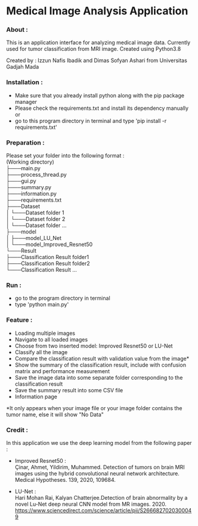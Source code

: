 # Medical Image Analysis Application

### About : <br/>
This is an application interface for analyzing medical image data. Currently used for tumor classification from MRI image. Created using Python3.8

Created by : Izzun Nafis Ibadik and Dimas Sofyan Ashari from Universitas Gadjah Mada  

### Installation :<br/>
- Make sure that you already install python along with the pip package manager
- Please check the requirements.txt and install its dependency manually or
- go to this program directory in terminal and type 'pip install -r requirements.txt'

### Preparation :<br/>
Please set your folder into the following format :<br/>
(Working directory)<br/>
├───main.py<br/>
├───process_thread.py<br/>
├───gui.py<br/>
├───summary.py<br/>
├───information.py<br/>
├───requirements.txt<br/>
├───Dataset<br/>
│   └───Dataset folder 1<br/>
│   └───Dataset folder 2<br/>
│   └───Dataset folder ...<br/>
├───model<br/>
│   ├───model_LU_Net<br/>
│   └───model_Improved_Resnet50<br/>
└───Result<br/>
      ├───Classification Result folder1<br/>
      ├───Classification Result folder2<br/>
      └───Classification Result ...<br/>

### Run :<br/>
- go to the program directory in terminal
- type 'python main.py'

### Feature :
- Loading multiple images
- Navigate to all loaded images
- Choose from two inserted model: Improved Resnet50 or LU-Net
- Classify all the image
- Compare the classification result with validation value from the image*
- Show the summary of the classification result, include with confusion matrix and performance measurement
- Save the image data into some separate folder corresponding to the classification result
- Save the summary result into some CSV file
- Information page 

*It only appears when your image file or your image folder contains the tumor name, else it will show "No Data"


### Credit :
In this application we use the deep learning model from the following paper :

- Improved Resnet50 :<br/>
Çinar, Ahmet, Yildirim, Muhammed. Detection of tumors on brain MRI images using the hybrid convolutional neural network architecture. Medical Hypotheses. 139, 2020, 109684.

- LU-Net :<br/>
 Hari Mohan Rai, Kalyan Chatterjee.Detection of brain abnormality by a novel Lu-Net deep neural CNN model from MR images. 2020. https://www.sciencedirect.com/science/article/pii/S2666827020300049